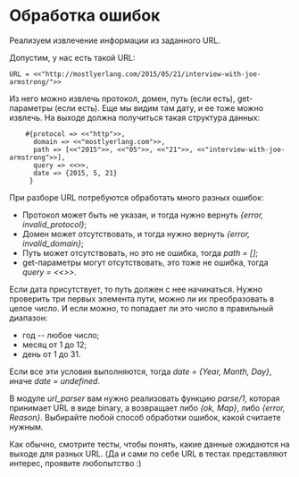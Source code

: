 # Обработка ошибок

Реализуем извлечение информации из заданного URL.

Допустим, у нас есть такой URL:

```
URL = <<"http://mostlyerlang.com/2015/05/21/interview-with-joe-armstrong/">>
```

Из него можно извлечь протокол, домен, путь (если есть), get-параметры (если есть).
Еще мы видим там дату, и ее тоже можно извлечь. На выходе должна получиться такая структура данных:

```
    #{protocol => <<"http">>,
      domain => <<"mostlyerlang.com">>,
      path => [<<"2015">>, <<"05">>, <<"21">>, <<"interview-with-joe-armstrong">>],
      query => <<>>,
      date => {2015, 5, 21}
     }
```

При разборе URL потребуются обработать много разных ошибок:

- Протокол может быть не указан, и тогда нужно вернуть _{error, invalid\_protocol}_;
- Домен может отсутствовать, и тогда нужно вернуть _{error, invalid\_domain}_;
- Путь может отсутствовать, но это не ошибка, тогда _path = []_;
- get-параметры могут отсутствовать, это тоже не ошибка, тогда _query = <<>>_.

Если дата присутствует, то путь должен с нее начинаться. Нужно проверить три первых элемента пути,
можно ли их преобразовать в целое число. И если можно, то попадает ли это число в правильный диапазон:

- год -- любое число;
- месяц от 1 до 12;
- день от 1 до 31.

Если все эти условия выполняются, тогда _date = {Year, Month, Day}_, иначе _date = undefined_.

В модуле *url_parser* вам нужно реализовать функцию *parse/1*, которая принимает URL в виде binary,
а возвращает либо _{ok, Map}_, либо _{error, Reason}_. Выбирайте любой способ обработки ошибок,
какой считаете нужным.

Как обычно, смотрите тесты, чтобы понять, какие данные ожидаются на выходе для разных URL.
(Да и сами по себе URL в тестах представляют интерес, проявите любопытство :)
